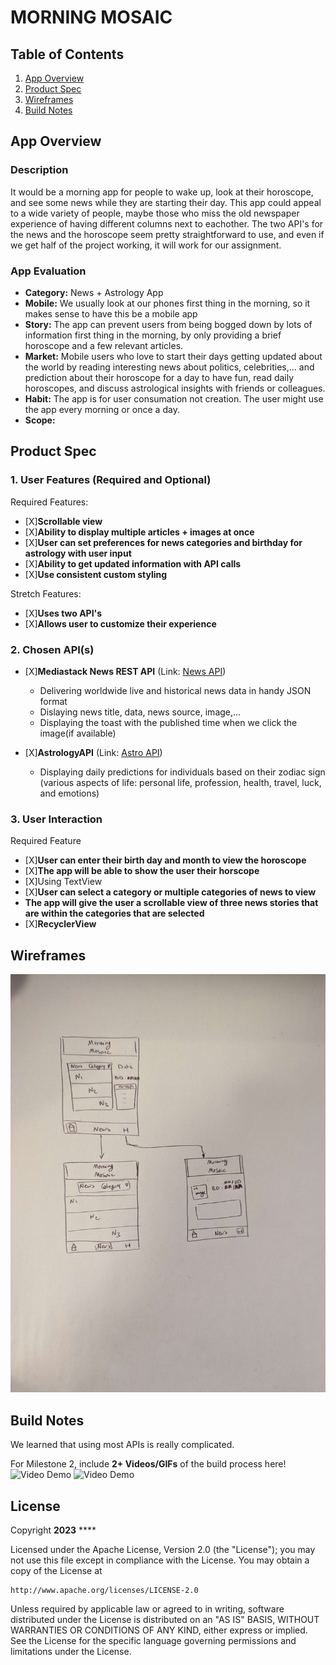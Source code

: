# **MORNING MOSAIC**

## Table of Contents

1. [App Overview](#App-Overview)
1. [Product Spec](#Product-Spec)
1. [Wireframes](#Wireframes)
1. [Build Notes](#Build-Notes)

## App Overview

### Description 

It would be a morning app for people to wake up, look at their horoscope, and see some news while they are starting their day. This app could appeal to a wide variety of people, maybe those who miss the old newspaper experience of having different columns next to eachother. The two API's for the news and the horoscope seem pretty straightforward to use, and even if we get half of the project working, it will work for our assignment. 

### App Evaluation

<!-- Evaluation of your app across the following attributes -->

- **Category:** News + Astrology App
- **Mobile:** We usually look at our phones first thing in the morning, so it makes sense to have this be a mobile app
- **Story:** The app can prevent users from being bogged down by lots of information first thing in the morning, by only providing a brief horoscope and a few relevant articles. 
- **Market:** Mobile users who love to start their days getting updated about the world by reading interesting news about politics, celebrities,... and prediction about their horoscope for a day to have fun, read daily horoscopes, and discuss astrological insights with friends or colleagues.
- **Habit:** The app is for user consumation not creation. The user might use the app every morning or once a day. 
- **Scope:**

## Product Spec

### 1. User Features (Required and Optional)

Required Features:

- [X]**Scrollable view**
- [X]**Ability to display multiple articles + images at once**
- [X]**User can set preferences for news categories and birthday for astrology with user input**
- [X]**Ability to get updated information with API calls**
- [X]**Use consistent custom styling**

Stretch Features:

- [X]**Uses two API's**
- [X]**Allows user to customize their experience**

### 2. Chosen API(s)

- [X]**Mediastack News REST API** (Link: [News API](https://mediastack.com/))
  
  -  Delivering worldwide live and historical news data in handy JSON format
  -  Dislaying news title, data, news source, image,...
  -  Displaying the toast with the published time when we click the image(if available)

- [X]**AstrologyAPI** (Link: [Astro API](https://newastro.vercel.app/))

  - Displaying daily predictions for individuals based on their zodiac sign (various aspects of life: personal life, profession, health, travel, luck, and emotions)
 
### 3. User Interaction

Required Feature

- [X]**User can enter their birth day and month to view the horoscope**
- [X]**The app will be able to show the user their horscope**
- [X]Using TextView
- [X]**User can select a category or multiple categories of news to view**
- **The app will give the user a scrollable view of three news stories that are within the categories that are selected**
- [X]**RecyclerView**

## Wireframes

<!-- Add picture of your hand sketched wireframes in this section -->
<img src="wireframe.jpg" width=600>

## Build Notes

We learned that using most APIs is really complicated.  

For Milestone 2, include **2+ Videos/GIFs** of the build process here!
<img src='lightmode.gif' title='LightMode' width='' alt='Video Demo' />
<img src='darkmode.gif' title='DarkMode' width='' alt='Video Demo' />


## License

Copyright **2023** ****

Licensed under the Apache License, Version 2.0 (the "License");
you may not use this file except in compliance with the License.
You may obtain a copy of the License at

    http://www.apache.org/licenses/LICENSE-2.0

Unless required by applicable law or agreed to in writing, software
distributed under the License is distributed on an "AS IS" BASIS,
WITHOUT WARRANTIES OR CONDITIONS OF ANY KIND, either express or implied.
See the License for the specific language governing permissions and
limitations under the License.